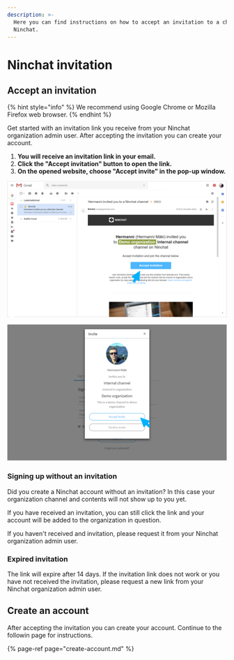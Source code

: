 ```yaml
---
description: >-
  Here you can find instructions on how to accept an invitation to a channel on
  Ninchat.
---
```


# Ninchat invitation

## Accept an invitation

{% hint style="info" %}
We recommend using Google Chrome or Mozilla Firefox web browser.
{% endhint %}

Get started with an invitation link you receive from your Ninchat organization admin user. After accepting the invitation you can create your account.

1. **You will receive an invitation link in your email.** 
2. **Click the "Accept invitation" button to open the link.**
3. **On the opened website, choose "Accept invite" in the pop-up window.**

![](../.gitbook/assets/invite-gmail.png)

![](../.gitbook/assets/invite-accept.png)

### Signing up without an invitation

Did you create a Ninchat account without an invitation? In this case your organization channel and contents will not show up to you yet.

If you have received an invitation, you can still click the link and your account will be added to the organization in question.

If you haven't received and invitation, please request it from your Ninchat organization admin user.

### Expired invitation

The link will expire after 14 days. If the invitation link does not work or you have not received the invitation, please request a new link from your Ninchat organization admin user.

## **Create an account** <a id="kayttajatunnuksen-luonti"></a>

After accepting the invitation you can create your account. Continue to the followin page for instructions.

{% page-ref page="create-account.md" %}

